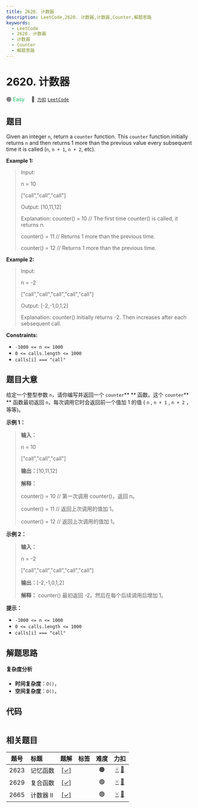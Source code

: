 ```yaml
---
title: 2620. 计数器
description: LeetCode,2620. 计数器,计数器,Counter,解题思路
keywords:
  - LeetCode
  - 2620. 计数器
  - 计数器
  - Counter
  - 解题思路
---
```


# 2620. 计数器

🟢 <font color=#15bd66>Easy</font>&emsp; 🔗&ensp;[`力扣`](https://leetcode.cn/problems/counter) [`LeetCode`](https://leetcode.com/problems/counter)

## 题目

Given an integer `n`, return a `counter` function. This `counter` function
initially returns `n` and then returns 1 more than the previous value every
subsequent time it is called (`n`, `n + 1`, `n + 2`, etc).



**Example 1:**

> Input: 
> 
> n = 10 
> 
> ["call","call","call"]
> 
> Output: [10,11,12]
> 
> Explanation: counter() = 10 // The first time counter() is called, it returns n.
> 
> counter() = 11 // Returns 1 more than the previous time.
> 
> counter() = 12 // Returns 1 more than the previous time.

**Example 2:**

> Input: 
> 
> n = -2
> 
> ["call","call","call","call","call"]
> 
> Output: [-2,-1,0,1,2]
> 
> Explanation: counter() initially returns -2. Then increases after each sebsequent call.

**Constraints:**

  * `-1000 <= n <= 1000`
  * `0 <= calls.length <= 1000`
  * `calls[i] === "call"`


## 题目大意

给定一个整型参数 `n`，请你编写并返回一个 `counter`** ** 函数。这个 `counter`** ** 函数最初返回
`n`，每次调用它时会返回前一个值加 1 的值 ( `n` ,  `n + 1` ,  `n + 2` ，等等)。



**示例 1：**

> 
> 
> 
> 
> 
> **输入：**
> 
> n = 10 
> 
> ["call","call","call"]
> 
> **输出：**[10,11,12]
> 
> **解释：**
> 
> counter() = 10 // 第一次调用 counter()，返回 n。
> 
> counter() = 11 // 返回上次调用的值加 1。
> 
> counter() = 12 // 返回上次调用的值加 1。
> 
> 

**示例 2：**

> 
> 
> 
> 
> 
> **输入：**
> 
> n = -2
> 
> ["call","call","call","call","call"]
> 
> **输出：**[-2,-1,0,1,2]
> 
> **解释：** counter() 最初返回 -2。然后在每个后续调用后增加 1。
> 
> 



**提示：**

  * `-1000 <= n <= 1000`
  * `0 <= calls.length <= 1000`
  * `calls[i] === "call"`


## 解题思路

#### 复杂度分析

- **时间复杂度**：`O()`，
- **空间复杂度**：`O()`，

## 代码

```javascript

```

## 相关题目

<!-- prettier-ignore -->
| 题号 | 标题 | 题解 | 标签 | 难度 | 力扣 |
| :------: | :------ | :------: | :------ | :------: | :------: |
| 2623 | 记忆函数 | [[✓]](/problem/2623.md) |  | 🟠 | [🀄️](https://leetcode.cn/problems/memoize) [🔗](https://leetcode.com/problems/memoize) |
| 2629 | 复合函数 | [[✓]](/problem/2629.md) |  | 🟢 | [🀄️](https://leetcode.cn/problems/function-composition) [🔗](https://leetcode.com/problems/function-composition) |
| 2665 | 计数器 II | [[✓]](/problem/2665.md) |  | 🟢 | [🀄️](https://leetcode.cn/problems/counter-ii) [🔗](https://leetcode.com/problems/counter-ii) |